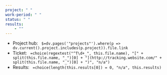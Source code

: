 ```yaml
---
project: " "
work-period: " "
status: " "
results:
    - ""
---
```


- Project hub: ` $=dv.pages('"projects"').where(p => dv.current().project.includes(p.project)).file.link`
- Ticket: ` =choice(regextest("^T\d+_", this.file.name), "[" + split(this.file.name, "_")[0] + "](http://tracking.website.com/" + split(this.file.name, "_")[0] + ")", "n/a")`
- Results: ` =choice(length(this.results[0]) = 0, "n/a", this.results)`

